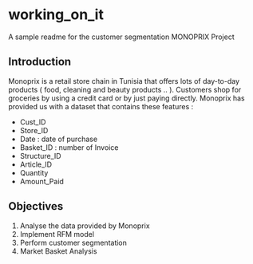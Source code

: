 # working_on_it



A sample readme for the customer segmentation MONOPRIX Project 

## Introduction 

Monoprix is a retail store chain in Tunisia that offers lots of day-to-day products ( food, cleaning and beauty products .. ).
Customers shop for groceries by using a credit card or by just paying directly.
Monoprix has provided us with a dataset that contains these features :

* Cust_ID
* Store_ID
* Date : date of purchase
* Basket_ID : number of Invoice 
* Structure_ID
* Article_ID 
* Quantity
* Amount_Paid


## Objectives 

1. Analyse the data provided by Monoprix 
2. Implement RFM model 
3. Perform customer segmentation
4. Market Basket Analysis 


